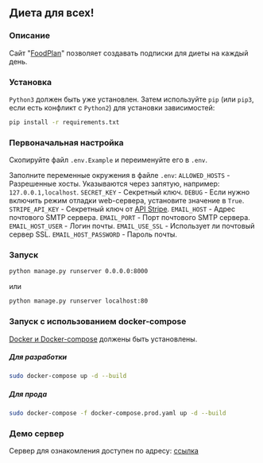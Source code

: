## Диета для всех!

### Описание

Сайт "[FoodPlan](http://http://foodplandvm.tk)" позволяет создавать подписки для диеты на каждый день.

### Установка
`Python3` должен быть уже установлен. Затем используйте `pip` (или `pip3`,
если есть конфликт с `Python2`) для установки зависимостей:
```bash
pip install -r requirements.txt
```

### Первоначальная настройка

Скопируйте файл `.env.Example` и переименуйте его в `.env`.

Заполните переменные окружения в файле `.env`:
`ALLOWED_HOSTS` - Разрешенные хосты. Указываются через запятую, например: `127.0.0.1,localhost`.
`SECRET_KEY` - Секретный ключ.
`DEBUG` - Если нужно включить режим отладки web-сервера, установите значение в `True`.
`STRIPE_API_KEY` - Секретный ключ от [API Stripe](https://dashboard.stripe.com/apikeys/).
`EMAIL_HOST` - Адрес почтового SMTP сервера.
`EMAIL_PORT` - Порт почтового SMTP сервера.
`EMAIL_HOST_USER` - Логин почты.
`EMAIL_USE_SSL` - Использует ли почтовый сервер SSL.
`EMAIL_HOST_PASSWORD` - Пароль почты.

### Запуск
```bash
python manage.py runserver 0.0.0.0:8000
```
или
```bash
python manage.py runserver localhost:80
```
### Запуск  с использованием docker-compose

[Docker и Docker-compose](https://docs.docker.com/get-docker/) должены быть установлены.
##### Для разработки

```bash
sudo docker-compose up -d --build
```

##### Для прода

```bash
sudo docker-compose -f docker-compose.prod.yaml up -d --build
```
### Демо сервер

Сервер для ознакомления доступен по адресу: [ссылка](http://http://foodplandvm.tk)
